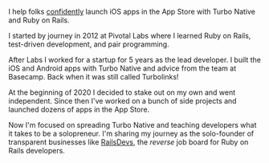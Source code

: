 ---
---

<p class="lead">I help folks <a href="/services">confidently</a> launch iOS apps in the App Store with Turbo Native and Ruby on Rails.</p>

I started by journey in 2012 at Pivotal Labs where I learned Ruby on Rails, test-driven development, and pair programming.

After Labs I worked for a startup for 5 years as the lead developer. I built the iOS and Android apps with Turbo Native and advice from the team at Basecamp. Back when it was still called Turbolinks!

At the beginning of 2020 I decided to stake out on my own and went independent. Since then I've worked on a bunch of side projects and launched dozens of apps in the App Store.

Now I'm focused on spreading Turbo Native and teaching developers what it takes to be a solopreneur. I'm sharing my journey as the solo-founder of transparent businesses like [RailsDevs](https://railsdevs.com), the _reverse_ job board for Ruby on Rails developers.
